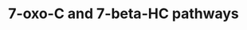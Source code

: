 ---
annotations:
- type: Pathway Ontology
  value: cholesterol metabolic pathway
- type: Pathway Ontology
  value: classic metabolic pathway
- type: Disease Ontology
  value: Niemann-Pick disease type A
- type: Disease Ontology
  value: Niemann-Pick disease type B
- type: Disease Ontology
  value: Niemann-Pick disease type C1
- type: Disease Ontology
  value: Smith-Lemli-Opitz syndrome
- type: Pathway Ontology
  value: Smith-Lemli-Opitz Syndrome pathway
- type: Disease Ontology
  value: Niemann-Pick disease type C2
authors:
- DeSl
- Eweitz
- Egonw
communities:
- Lipids
- IEM
description: 'The Oxysterol group of compounds are oxygenated derivatives of cholesterol
  or its sterol precursors, e.g. 7-dehydrocholesterol (7-DHC) or desmosterol. There
  are three mechanisms leading to the formation of oxysterols:  1. Enzymatically (first
  steps of sterol metabolism, being intermediates for the formation of steroid hormones,
  bile acids and 1,25-dihydroxyvitamin D3); see [https://www.wikipathways.org/index.php/Pathway:WP4545
  WP4545].   2. Non-enzymatically by encountering reactive oxygen species (ROS), providing
  a second pool of metabolites (this pool also includes oxidized cholesterol molecules
  taken in from diet); described in this pathway.  3. Generation by the gut microflora
  and uptake through the enterohepatic circulation.   Previously oxysterols where
  though to be inactive metabolic intermediates, however recent findings have established
  that these metabolites are involved in cholesterol homoeostasis, can be ligands
  to nuclear and G protein-coupled receptors and biomarkers of diseases (for example
  Niemann-Pick disease).  This pathway describes Figure 4 and 5 from Griffiths et
  al (2020) [https://dx.doi.org/10.1016%2Fj.prostaglandins.2019.106381] and will be
  extended with disease information.'
last-edited: 2021-11-30
organisms:
- Homo sapiens
redirect_from:
- /index.php/Pathway:WP5064
- /instance/WP5064
schema-jsonld:
- '@context': https://schema.org/
  '@id': https://wikipathways.github.io/pathways/WP5064.html
  '@type': Dataset
  creator:
    '@type': Organization
    name: WikiPathways
  description: 'The Oxysterol group of compounds are oxygenated derivatives of cholesterol
    or its sterol precursors, e.g. 7-dehydrocholesterol (7-DHC) or desmosterol. There
    are three mechanisms leading to the formation of oxysterols:  1. Enzymatically
    (first steps of sterol metabolism, being intermediates for the formation of steroid
    hormones, bile acids and 1,25-dihydroxyvitamin D3); see [https://www.wikipathways.org/index.php/Pathway:WP4545
    WP4545].   2. Non-enzymatically by encountering reactive oxygen species (ROS),
    providing a second pool of metabolites (this pool also includes oxidized cholesterol
    molecules taken in from diet); described in this pathway.  3. Generation by the
    gut microflora and uptake through the enterohepatic circulation.   Previously
    oxysterols where though to be inactive metabolic intermediates, however recent
    findings have established that these metabolites are involved in cholesterol homoeostasis,
    can be ligands to nuclear and G protein-coupled receptors and biomarkers of diseases
    (for example Niemann-Pick disease).  This pathway describes Figure 4 and 5 from
    Griffiths et al (2020) [https://dx.doi.org/10.1016%2Fj.prostaglandins.2019.106381]
    and will be extended with disease information.'
  keywords:
  - 'Sphingolipid '
  - 3b,5a,6b-Trihydroxycholan-24-oic acid
  - 3b,7b-Dihydroxychol-5-en-24-oic acid
  - LOH
  - 3b,5a,6b,24R-Tetrahydroxycholestan-(25R)26-oyl-CoA
  - 7-Dehydrocholesterol
  - Cholestane-3b,5a,6b,(25R)26-tetrol
  - Dendrogenin A
  - LOO*
  - 3b-Hydroxy-7-oxochol-5-en-24-oic acid
  - 7-Oxocholesterol
  - ACOT1
  - degradation
  - ACOT7
  - ACOT2
  - 5alpha-specific
  - 3b,5a,6b-Trihydroxycholestan-(25R)26-oic acid
  - metabolism
  - NPC1
  - NPC2
  - CYP7A1
  - 3b-Hydroxy-7-oxochol-5-en-24-oyl-CoA
  - BACS (SLC27A5)
  - ACOT4
  - 7b-Hydroxycholesterol
  - +3O2
  - 3b,24R-Dihydroxy-7-oxocholest-5-en-(25R)26-oyl-CoA
  - 3b,5a,6b-Trihydroxycholan-24-oyl-glycine
  - ChEH
  - Cholesterol
  - 7b-Peroxycholesterol
  - AMACR
  - 3b,7b-Dihydroxychol-5-en-24-oyl-CoA
  - ACOT8
  - 5,6-Epoxycholesterol
  - ACOT11
  - BAAT
  - 3b,5a-DiH-cholestan-6-one
  - CYP27A1
  - DHCR7
  - ACOT6
  - 3b,7b-Dihydroxycholest-5-en-(25R)26-oic acid
  - 7b,(25R)26-Dihydroxycholesterol
  - ACOT
  - 3b,7b-Dihydroxychol-5-en-24-oyl-glycine
  - Cholestane-3b,5a,6b-triol
  - ACOT12
  - ACOT13
  - ACOX2
  - SCPx (SCP2)
  - HSD11B1
  - VLCS (SLC27A2)
  - D8D7I
  - 3b,5a,6b-Trihydroxycholan-24-oyl-CoA
  - 3b-Hydroxy-7-oxocholest-5-en-(25R)26-oic acid
  - DDA synthase
  - ACOT7L
  - DBP
  - LO*
  - +1O2
  - Irinotecan PW
  - 3b-Hydroxy-7-oxochol-5-en-24-oyl-glycine
  - 3b,7b,24R-Trihydroxycholest-5-en-(25R)26-oyl-CoA
  - ACOT15
  - LOOH
  - (25R)26-Hydroxy-7-oxocholesterol
  - HSD11B2
  - ACOT9
  license: CC0
  name: 7-oxo-C and 7-beta-HC pathways
seo: CreativeWork
title: 7-oxo-C and 7-beta-HC pathways
wpid: WP5064
---